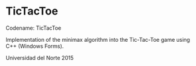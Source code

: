 # TicTacToe

Codename: TicTacToe

Implementation of the minimax algorithm into the Tic-Tac-Toe game using C++ (Windows Forms).

Universidad del Norte 2015